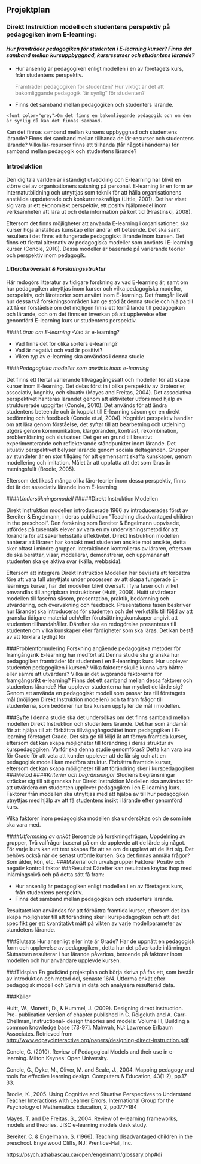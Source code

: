 ## Projektplan ### Direkt Instruktion modell och studentens perspektiv på pedagogiken inom E-learning:
 #### _Hur framträder pedagogiken för studenten i E-learning kurser? Finns det samband mellan kursuppbyggnad, kursresurser och studentens lärande?_
-	Hur ansenlig är pedagogiken enligt modellen i en av företagets kurs, från studentens perspektiv. 
	<font color="grey">Framträder pedagogiken för studenten? Hur viktigt är det att bakomliggande pedagogik ”är synlig” för studenten?</font>-	 Finns det samband mellan pedagogiken och studenters lärande.	
	<font color="grey">Om det finns en bakomliggande pedagogik och om den är synlig då kan det finnas samband. Kan det finnas samband mellan kursens uppbyggnad och studentens lärande?Finns det samband mellan tillhanda de lär-resurser och studentens lärande?Vilka lär-resurser finns att tillhanda (får något i händerna) för samband mellan pedagogik och studentens lärande?</font>### Introduktion Den digitala världen är i ständigt utveckling och E-learning har blivit en större del av organisationers satsning på personal. E-learning är en form av internatutbildning och utnyttjas som teknik för att hålla organisationens anställda uppdaterade och konkurrenskraftiga (Little, 2001). Det har visat sig vara ur ett ekonomiskt perspektiv, ett positiv hjälpmedel inom verksamheten att lära ut och dela information på kort tid (Hrastinski, 2008).Eftersom det finns möjligheter att använda E-learning i organisationer, ska kurser höja anställdas kunskap eller ändrar ett beteende. Det ska samt resultera i det finns ett fungerade pedagogiskt lärande inom kursen. Det finns ett flertal alternativ av pedagogiska modeller som använts i E-learning kurser (Conole, 2010). Dessa modeller är baserade på varierande teorier och perspektiv inom pedagogik. #### _Litteraturöversikt & Forskningsstruktur_
Här redogörs litteratur av tidigare forskning av vad E-learning är, samt om hur pedagogiken utnyttjas inom kurser och vilka pedagogiska modeller, perspektiv, och läroteorier som använt inom E-learning. Det framgår likväl hur dessa två forskningsområden kan ge stöd åt denna studie och hjälpa till att få en förståelse om det möjligen finns ett förhållande till pedagogiken och lärande, och om det finns en inverkan på att upplevelse efter genomförd E-learning kurs ur studentens perspektiv. ####_Läran om E-learning_ -Vad är e-learning?- Vad finns det för olika sorters e-learning? - Vad är negativt och vad är positivt?- Viken typ av e-learning ska användas i denna studie####_Pedagogiska modeller som använts inom e-learning_ Det finns ett flertal varierande tillvägagångssätt och modeller för att skapa kurser inom E-learning. Det delas först in i olika perspektiv av läroteorier, associativ, kognitiv, och situativ (Mayes and Freitas, 2004). Det associativa perspektivet hanteras lärandet genom att aktiviteter utförs med hjälp av strukturerade uppgifter (Conole, 2010). Det används för att ändra studentens beteende och är kopplat till E-learning såsom ger en direkt bedömning och feedback (Conole et.al, 2004). Kognitivt perspektiv handlar om att lära genom förståelse, det syftar till att bearbetning och utdelning utgörs genom kommunikation, klargöranden, kontrast, rekombination, problemlösning och slutsatser. Det ger en grund till kreativt experimenterande och reflekterande ståndpunkter inom lärande. Det situativ perspektivet belyser lärande genom sociala deltaganden. Grupper av stundeter är en stor tillgång för att gemensamt skaffa kunskaper, genom modellering och imitation. Målet är att uppfatta att det som läras är meningsfullt (Brodie, 2005). Eftersom det likaså många olika läro-teorier inom dessa perspektiv, finns det är det associativ lärande inom E-learning ####_Undersökningsmodell_#####Direkt Instruktion ModellenDirekt Instruktion modellen introducerade 1966 av introducerades först av Bereiter & Engelmann, i deras publikation ”Teaching disadvantaged children in the preschool”. Den forskning som Bereiter & Engelmann uppvisade, utfördes på tusentals elever av vara en ny undervisningsmetod för att förändra för att säkerhetsställa effektivitet.  Direkt Instruktion modellen hanterar att läraren har kontakt med studenten ansikte mot ansikte, detta sker oftast i mindre grupper. Interaktionen kontrolleras av läraren, eftersom de ska berättar, visar, modellerar, demonstrerar, och uppmanar att studenten ska ge aktiva svar (källa, webbsida). Eftersom att integrera Direkt Instruktion Modellen  har bevisats att förbättra före att vara fall utnyttjats under processen av att skapa fungerade E-learnings kurser, har det modellen blivit översatt i fyra faser och vilket omvandlas till angripbara instruktioner (Huitt, 2009). Huitt utvärderar modellen till faserna såsom, presentation, praktik, bedömning och utvärdering, och övervakning och feedback.Presentations fasen beskriver hur lärandet ska introduceras för studenten och det verkställs till följd av att granska tidigare material och/eller förutsättningskunskaper angivit att studenten tillhandahåller. Därefter ska en redogörelse presenteras till studenten om vilka kunskaper eller färdigheter som ska läras. Det kan bestå av att förklara tydligt för ###Problemformulering Forskning angående pedagogiska metoder för framgångsrik E-learning har medfört att Denna studie ska granska hur pedagogiken framträder för studenten i en E-learnings kurs. Hur upplever studenten pedagogiken i kursen?Vilka faktorer skulle kunna vara bättre eller sämre att utvärdera?Vilka är det avgörande faktorerna för framgångsrikt e-learning? Finns det ett samband mellan dessa faktorer och studentens lärande? Hur upplever studenterna hur mycket de lärde sig? Genom att använda en pedagogiskt modell som passar bra till företagets mål (möjligen Direkt Instruktion modellen) och ta fram frågor till studenterna, som bedömer hur bra kursen uppfyller de mål i modellen.###Syfte I denna studie ska det undersökas om det finns samband mellan modellen Direkt Instruktion och studentens lärande. Det har som ändamål för att hjälpa till att förbättra tillvägagångssättet inom pedagogiken i E-learning företaget Grade. Det ska ge till följd åt att förnya framtida kurser, eftersom det kan skapa möjligheter till förändring i deras struktur av kurspedagogiken. Varför ska denna studie genomföras? Detta kan vara bra för Grade för att veta att kunder upplever att de lär sig och att en pedagogisk modell kan medföra struktur. Förbättra framtida kurser, eftersom det kan skapa möjligheter till att förändring sker i kurspedagogiken###Metod ####_Kriterier och begränsningar_Studiens begränsningar sträcker sig till att granska hur Direkt Instruktion Modellen ska användas för att utvärdera om studenten upplever pedagogiken i en E-learning kurs. Faktorer från modellen ska utnyttjas med att hjälpa av till hur pedagogiken utnyttjas med hjälp av att få studentens insikt i lärande efter genomförd kurs. Vilka faktorer inom pedagogiska modellen ska undersökas och de som inte ska vara med. ####_Utformning av enkät_Beroende på forskningsfrågan,Uppdelning av grupper,Två valfrågor baserat på om de upplevde att de lärde sig något.  För varje kurs kan ett test skapas för att se om de upplevt att de lärt sig. Det behövs också när de senast utförde kursen. Ska det finnas anmäla frågor? Som ålder, kön, etc. ###Material och urvalsgrupperFaktorerPositiv och negativ kontroll faktor ###Resultat Därefter kan resultaten knytas ihop med inlärningsnivå och på detta sätt få fram: - Hur ansenlig är pedagogiken enligt modellen i en av företagets kurs, från studentens perspektiv. - Finns det samband mellan pedagogiken och studenters lärande.Resultatet kan användas för att förbättra framtida kurser, eftersom det kan skapa möjligheter till att förändring sker i kurspedagogiken och att det specifikt ger ett kvantitativt mått på vikten av varje modellparameter av stundetens lärande.###SlutsatsHur ansenligt eller inte är Grade? Har de uppnått en pedagogisk form och upplevelse av pedagogiken , detta hur det påverkade inlärningen. Slutsatsen resulterar i hur lärande påverkas, beroende på faktorer inom modellen och hur användare upplevde kursen. ###Tidsplan En godkänd projektplan och börja skriva på fas ett, som består av introduktion och metod del, senaste 16/4. Utforma enkät efter pedagogisk modell och Samla in data och analysera resulterad data. ###KällorHuitt, W., Monetti, D., & Hummel, J. (2009). Designing direct instruction. Pre- publication version of chapter published in C. Reigeluth and A. Carr-Chellman, Instructional- design theories and models: Volume III, Building a common knowledge base [73-97]. Mahwah, NJ: Lawrence Erlbaum Associates. Retrieved from http://www.edpsycinteractive.org/papers/designing-direct-instruction.pdf Conole, G. (2010). Review of Pedagogical Models and their use in e-learning. Milton Keynes: Open University.Conole, G., Dyke, M., Oliver, M. and Seale, J., 2004. Mapping pedagogy and tools for effective learning design. Computers & Education, 43(1-2), pp.17-33.Brodie, K., 2005. Using Cognitive and Situative Perspectives to Understand Teacher Interactions with Learner Errors. International Group for the Psychology of Mathematics Education, 2, pp.177-184Mayes, T. and De Freitas, S., 2004. Review of e-learning frameworks, models and theories. JISC e-learning models desk study. Bereiter, C. & Engelmann, S. (1966). Teaching disadvantaged children in the preschool. Engelwood Cliffs, NJ: Prentice-Hall, Inc.https://psych.athabascau.ca/open/engelmann/glossary.php#di
